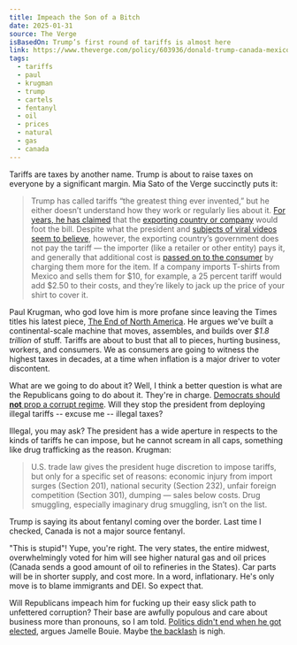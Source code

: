 ```yaml
---
title: Impeach the Son of a Bitch
date: 2025-01-31
source: The Verge
isBasedOn: Trump’s first round of tariffs is almost here
link: https://www.theverge.com/policy/603936/donald-trump-canada-mexico-china-tariffs
tags:
  - tariffs
  - paul
  - krugman
  - trump
  - cartels
  - fentanyl
  - oil
  - prices
  - natural
  - gas
  - canada
---
```

Tariffs are taxes by another name. Trump is about to raise taxes on everyone by a significant margin. Mia Sato of the Verge succinctly puts it:

> Trump has called tariffs “the greatest thing ever invented,” but he either doesn’t understand how they work or regularly lies about it. [For years, he has claimed](https://www.axios.com/2019/01/04/trump-wrong-china-tariffs) that the [exporting country or company](https://www.cnn.com/2024/09/09/politics/fact-check-trump-vance-tariffs/index.html) would foot the bill. Despite what the president and [subjects of viral videos seem to believe](https://www.tiktok.com/@waltermasterson/video/7463244781099961631), however, the exporting country’s government does not pay the tariff — the importer (like a retailer or other entity) pays it, and generally that additional cost is [passed on to the consumer](https://www.cbsnews.com/news/trump-tariffs-canada-mexico-china-best-buy-consumer-electronics-prices/) by charging them more for the item. If a company imports T-shirts from Mexico and sells them for $10, for example, a 25 percent tariff would add $2.50 to their costs, and they’re likely to jack up the price of your shirt to cover it.

Paul Krugman, who god love him is more profane since leaving the Times titles his latest piece, [The End of North America](https://substack.com/home/post/p-156204095). He argues we've built a continental-scale machine that moves, assembles, and builds over *$1.8 trillion* of stuff.  Tariffs are about to bust that all to pieces, hurting business, workers, and consumers. We as consumers are going to witness the highest taxes in decades, at a time when inflation is a major driver to voter discontent. 

What are we going to do about it? Well, I think a better question is what are the Republicans going to do about it. They're in charge. [Democrats should **not** prop a corrupt regime](https://www.offmessage.net/p/dont-prop-up-the-corrupt-trump-regime). Will they stop the president from deploying illegal tariffs -- excuse me -- illegal taxes? 

Illegal, you may ask? The president has a wide aperture in respects to the kinds of tariffs he can impose, but he cannot scream in all caps, something like drug trafficking as the reason. Krugman: 

> U.S. trade law gives the president huge discretion to impose tariffs, but only for a specific set of reasons: economic injury from import surges (Section 201), national security (Section 232), unfair foreign competition (Section 301), dumping — sales below costs. Drug smuggling, especially imaginary drug smuggling, isn’t on the list.

Trump is saying its about fentanyl coming over the border. Last time I checked, Canada is not a major source fentanyl.

"This is stupid"! Yupe, you're right. The very states, the entire midwest, overwhelmingly voted for him will see higher natural gas and oil prices (Canada sends a good amount of oil to refineries in the States). Car parts will be in shorter supply, and cost more. In a word, inflationary. He's only move is to blame immigrants and DEI. So expect that. 

Will Republicans impeach him for fucking up their easy slick path to unfettered corruption? Their base are awfully populous and care about business more than pronouns, so I am told. [Politics didn't end when he got elected](https://www.nytimes.com/2024/12/18/opinion/democrats-trump-opposition.html), argues Jamelle Bouie. Maybe [the backlash](http://davidchicopham.com/posts/the-backlash/) is nigh.
